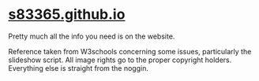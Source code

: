 # <a href="s83365.github.io">s83365.github.io</a>
Pretty much all the info you need is on the website.

Reference taken from W3schools concerning some issues, particularly the slideshow script.
All image rights go to the proper copyright holders.
Everything else is straight from the noggin.
